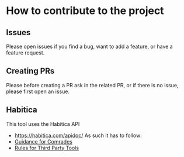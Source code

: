 # How to contribute to the project

## Issues
Please open issues if you find a bug, want to add a feature, or have a feature request.

## Creating PRs
Please before creating a PR ask in the related PR, or if there is no issue, please first open an issue.

## Habitica 
This tool uses the Habitica API
 - https://habitica.com/apidoc/
As such it has to follow:
 - [Guidance for Comrades](https://habitica.fandom.com/wiki/Guidance_for_Comrades)
 - [Rules for Third Party Tools](https://habitica.fandom.com/wiki/Guidance_for_Comrades#Rules_for_Third-Party_Tools)

 
